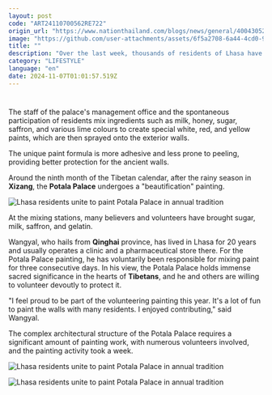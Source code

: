 ```yaml
---
layout: post
code: "ART24110700562RE722"
origin_url: "https://www.nationthailand.com/blogs/news/general/40043052"
image: "https://github.com/user-attachments/assets/6f5a2708-6a44-4cd0-9510-24e66a9fcc4a"
title: ""
description: "Over the last week, thousands of residents of Lhasa have joined the work of painting the exterior walls of the Potala Palace, an annual routine \"makeover\" project for the UNESCO World Heritage site."
category: "LIFESTYLE"
language: "en"
date: 2024-11-07T01:01:57.519Z
---
```


# 









The staff of the palace's management office and the spontaneous participation of residents mix ingredients such as milk, honey, sugar, saffron, and various lime colours to create special white, red, and yellow paints, which are then sprayed onto the exterior walls.

The unique paint formula is more adhesive and less prone to peeling, providing better protection for the ancient walls.

Around the ninth month of the Tibetan calendar, after the rainy season in **Xizang**, the **Potala Palace** undergoes a "beautification" painting.

  ![Lhasa residents unite to paint Potala Palace in annual tradition](https://github.com/user-attachments/assets/1034aebc-1e48-491a-b35d-3b6a34ce2f5d)

At the mixing stations, many believers and volunteers have brought sugar, milk, saffron, and gelatin.

Wangyal, who hails from **Qinghai** province, has lived in Lhasa for 20 years and usually operates a clinic and a pharmaceutical store there. For the Potala Palace painting, he has voluntarily been responsible for mixing paint for three consecutive days. In his view, the Potala Palace holds immense sacred significance in the hearts of **Tibetans**, and he and others are willing to volunteer devoutly to protect it.

"I feel proud to be part of the volunteering painting this year. It's a lot of fun to paint the walls with many residents. I enjoyed contributing," said Wangyal.

The complex architectural structure of the Potala Palace requires a significant amount of painting work, with numerous volunteers involved, and the painting activity took a week.

  ![Lhasa residents unite to paint Potala Palace in annual tradition](https://github.com/user-attachments/assets/f7d9a978-8699-44f5-9f2a-b7cbcfb3a32a)

  ![Lhasa residents unite to paint Potala Palace in annual tradition](https://media.nationthailand.com/uploads/images/contents/w1024/2024/11/Qee4CCc1ykxhiV20cMYW.webp?x-image-process=style/lg-webp)